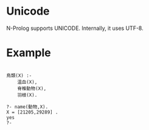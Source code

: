 # Unicode
N-Prolog supports UNICODE.
Internally, it uses UTF-8.

# Example

```

鳥類(X) :-
    温血(X),
    脊椎動物(X),
    羽根(X).

?- name(動物,X).
X = [21205,29289] .
yes
?- 

```



